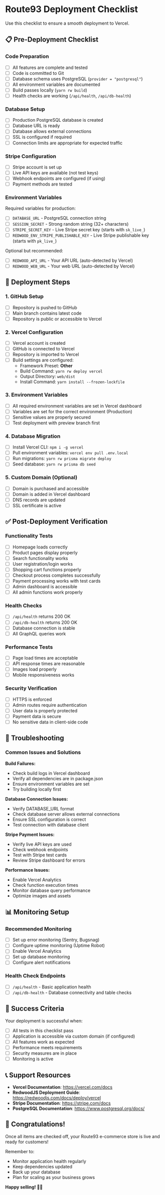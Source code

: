 # Route93 Deployment Checklist

Use this checklist to ensure a smooth deployment to Vercel.

## 📋 Pre-Deployment Checklist

### Code Preparation
- [ ] All features are complete and tested
- [ ] Code is committed to Git
- [ ] Database schema uses PostgreSQL (`provider = "postgresql"`)
- [ ] All environment variables are documented
- [ ] Build passes locally (`yarn rw build`)
- [ ] Health checks are working (`/api/health`, `/api/db-health`)

### Database Setup
- [ ] Production PostgreSQL database is created
- [ ] Database URL is ready
- [ ] Database allows external connections
- [ ] SSL is configured if required
- [ ] Connection limits are appropriate for expected traffic

### Stripe Configuration
- [ ] Stripe account is set up
- [ ] Live API keys are available (not test keys)
- [ ] Webhook endpoints are configured (if using)
- [ ] Payment methods are tested

### Environment Variables
Required variables for production:
- [ ] `DATABASE_URL` - PostgreSQL connection string
- [ ] `SESSION_SECRET` - Strong random string (32+ characters)
- [ ] `STRIPE_SECRET_KEY` - Live Stripe secret key (starts with `sk_live_`)
- [ ] `REDWOOD_ENV_STRIPE_PUBLISHABLE_KEY` - Live Stripe publishable key (starts with `pk_live_`)

Optional but recommended:
- [ ] `REDWOOD_API_URL` - Your API URL (auto-detected by Vercel)
- [ ] `REDWOOD_WEB_URL` - Your web URL (auto-detected by Vercel)

## 🚀 Deployment Steps

### 1. GitHub Setup
- [ ] Repository is pushed to GitHub
- [ ] Main branch contains latest code
- [ ] Repository is public or accessible to Vercel

### 2. Vercel Configuration
- [ ] Vercel account is created
- [ ] GitHub is connected to Vercel
- [ ] Repository is imported to Vercel
- [ ] Build settings are configured:
  - Framework Preset: **Other**
  - Build Command: `yarn rw deploy vercel`
  - Output Directory: `web/dist`
  - Install Command: `yarn install --frozen-lockfile`

### 3. Environment Variables
- [ ] All required environment variables are set in Vercel dashboard
- [ ] Variables are set for the correct environment (Production)
- [ ] Sensitive values are properly secured
- [ ] Test deployment with preview branch first

### 4. Database Migration
- [ ] Install Vercel CLI: `npm i -g vercel`
- [ ] Pull environment variables: `vercel env pull .env.local`
- [ ] Run migrations: `yarn rw prisma migrate deploy`
- [ ] Seed database: `yarn rw prisma db seed`

### 5. Custom Domain (Optional)
- [ ] Domain is purchased and accessible
- [ ] Domain is added in Vercel dashboard
- [ ] DNS records are updated
- [ ] SSL certificate is active

## ✅ Post-Deployment Verification

### Functionality Tests
- [ ] Homepage loads correctly
- [ ] Product pages display properly
- [ ] Search functionality works
- [ ] User registration/login works
- [ ] Shopping cart functions properly
- [ ] Checkout process completes successfully
- [ ] Payment processing works with test cards
- [ ] Admin dashboard is accessible
- [ ] All admin functions work properly

### Health Checks
- [ ] `/api/health` returns 200 OK
- [ ] `/api/db-health` returns 200 OK
- [ ] Database connection is stable
- [ ] All GraphQL queries work

### Performance Tests
- [ ] Page load times are acceptable
- [ ] API response times are reasonable
- [ ] Images load properly
- [ ] Mobile responsiveness works

### Security Verification
- [ ] HTTPS is enforced
- [ ] Admin routes require authentication
- [ ] User data is properly protected
- [ ] Payment data is secure
- [ ] No sensitive data in client-side code

## 🔧 Troubleshooting

### Common Issues and Solutions

**Build Failures:**
- Check build logs in Vercel dashboard
- Verify all dependencies are in package.json
- Ensure environment variables are set
- Try building locally first

**Database Connection Issues:**
- Verify DATABASE_URL format
- Check database server allows external connections
- Ensure SSL configuration is correct
- Test connection with database client

**Stripe Payment Issues:**
- Verify live API keys are used
- Check webhook endpoints
- Test with Stripe test cards
- Review Stripe dashboard for errors

**Performance Issues:**
- Enable Vercel Analytics
- Check function execution times
- Monitor database query performance
- Optimize images and assets

## 📊 Monitoring Setup

### Recommended Monitoring
- [ ] Set up error monitoring (Sentry, Bugsnag)
- [ ] Configure uptime monitoring (Uptime Robot)
- [ ] Enable Vercel Analytics
- [ ] Set up database monitoring
- [ ] Configure alert notifications

### Health Check Endpoints
- [ ] `/api/health` - Basic application health
- [ ] `/api/db-health` - Database connectivity and table checks

## 🎯 Success Criteria

Your deployment is successful when:
- [ ] All tests in this checklist pass
- [ ] Application is accessible via custom domain (if configured)
- [ ] All features work as expected
- [ ] Performance meets requirements
- [ ] Security measures are in place
- [ ] Monitoring is active

## 📞 Support Resources

- **Vercel Documentation**: https://vercel.com/docs
- **RedwoodJS Deployment Guide**: https://redwoodjs.com/docs/deploy/vercel
- **Stripe Documentation**: https://stripe.com/docs
- **PostgreSQL Documentation**: https://www.postgresql.org/docs/

## 🎉 Congratulations!

Once all items are checked off, your Route93 e-commerce store is live and ready for customers!

Remember to:
- Monitor application health regularly
- Keep dependencies updated
- Back up your database
- Plan for scaling as your business grows

**Happy selling! 🛒✨**
